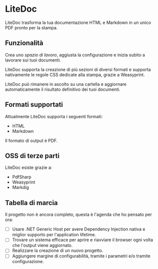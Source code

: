 # LiteDoc

LiteDoc trasforma la tua documentazione HTML e Markdown in un unico PDF pronto per la stampa.

## Funzionalità

Crea uno _spazio di lavoro_, aggiusta la configurazione e inizia subito a lavorare sui tuoi documenti.

LiteDoc supporta la creazione di più sezioni di diversi formati e supporta nativamente le regole CSS dedicate alla stampa, grazie a Weasyprint.

LiteDoc può rimanere in ascolto su una cartella e aggiornare automaticamente il risultato definitivo dei tuoi documenti.

## Formati supportati

Attualmente LiteDoc supporta i seguenti formati:

- HTML
- Markdown

Il formato di output è PDF.

## OSS di terze parti

LiteDoc esiste grazie a:

- PdfSharp
- Weasyprint
- Markdig

## Tabella di marcia

Il progetto non è ancora completo, questa è l'agenda che ho pensato per ora:

- [ ] Usare .NET Generic Host per avere Dependency Injection nativa e miglior supporto per l'application lifetime.
- [ ] Trovare un sistema efficace per aprire e riavviare il browser ogni volta che l'output viene aggiornato.
- [ ] Realizzare la creazione di un nuovo progetto.
- [ ] Aggiungere margine di configurabilità, tramite i parametri e/o tramite configurazione.
